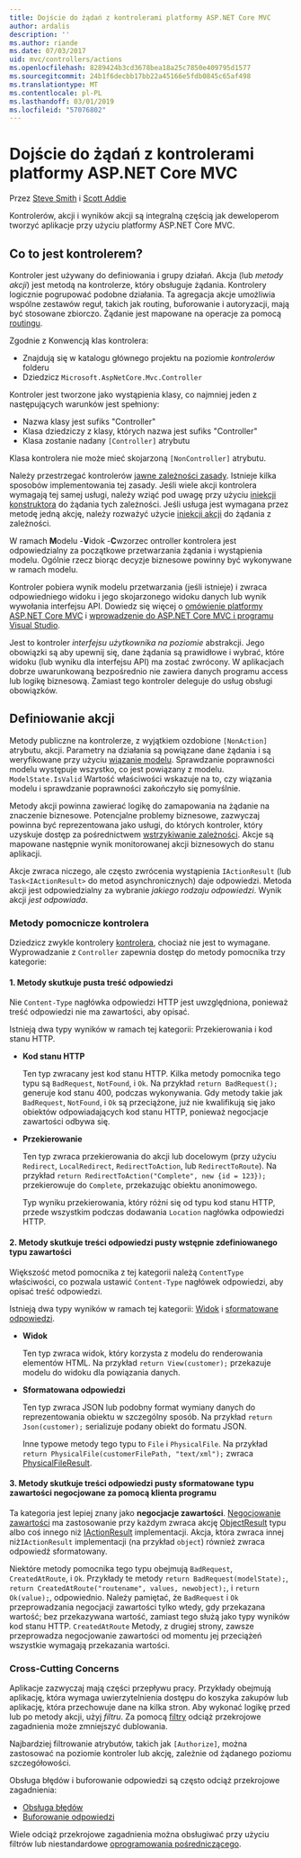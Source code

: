 ```yaml
---
title: Dojście do żądań z kontrolerami platformy ASP.NET Core MVC
author: ardalis
description: ''
ms.author: riande
ms.date: 07/03/2017
uid: mvc/controllers/actions
ms.openlocfilehash: 8289424b3cd3678bea18a25c7850e409795d1577
ms.sourcegitcommit: 24b1f6decbb17bb22a45166e5fdb0845c65af498
ms.translationtype: MT
ms.contentlocale: pl-PL
ms.lasthandoff: 03/01/2019
ms.locfileid: "57076802"
---
```

# <a name="handle-requests-with-controllers-in-aspnet-core-mvc"></a>Dojście do żądań z kontrolerami platformy ASP.NET Core MVC

Przez [Steve Smith](https://ardalis.com/) i [Scott Addie](https://github.com/scottaddie)

Kontrolerów, akcji i wyników akcji są integralną częścią jak deweloperom tworzyć aplikacje przy użyciu platformy ASP.NET Core MVC.

## <a name="what-is-a-controller"></a>Co to jest kontrolerem?

Kontroler jest używany do definiowania i grupy działań. Akcja (lub *metody akcji*) jest metodą na kontrolerze, który obsługuje żądania. Kontrolery logicznie pogrupować podobne działania. Ta agregacja akcje umożliwia wspólne zestawów reguł, takich jak routing, buforowanie i autoryzacji, mają być stosowane zbiorczo. Żądanie jest mapowane na operacje za pomocą [routingu](xref:mvc/controllers/routing).

Zgodnie z Konwencją klas kontrolera:
* Znajdują się w katalogu głównego projektu na poziomie *kontrolerów* folderu
* Dziedzicz `Microsoft.AspNetCore.Mvc.Controller`

Kontroler jest tworzone jako wystąpienia klasy, co najmniej jeden z następujących warunków jest spełniony:
* Nazwa klasy jest sufiks "Controller"
* Klasa dziedziczy z klasy, których nazwa jest sufiks "Controller"
* Klasa zostanie nadany `[Controller]` atrybutu

Klasa kontrolera nie może mieć skojarzoną `[NonController]` atrybutu.

Należy przestrzegać kontrolerów [jawne zależności zasady](/dotnet/standard/modern-web-apps-azure-architecture/architectural-principles#explicit-dependencies). Istnieje kilka sposobów implementowania tej zasady. Jeśli wiele akcji kontrolera wymagają tej samej usługi, należy wziąć pod uwagę przy użyciu [iniekcji konstruktora](xref:mvc/controllers/dependency-injection#constructor-injection) do żądania tych zależności. Jeśli usługa jest wymagana przez metodę jedną akcję, należy rozważyć użycie [iniekcji akcji](xref:mvc/controllers/dependency-injection#action-injection-with-fromservices) do żądania z zależności.

W ramach **M**odelu -**V**idok -**C**wzorzec ontroller kontrolera jest odpowiedzialny za początkowe przetwarzania żądania i wystąpienia modelu. Ogólnie rzecz biorąc decyzje biznesowe powinny być wykonywane w ramach modelu.

Kontroler pobiera wynik modelu przetwarzania (jeśli istnieje) i zwraca odpowiedniego widoku i jego skojarzonego widoku danych lub wynik wywołania interfejsu API. Dowiedz się więcej o [omówienie platformy ASP.NET Core MVC](xref:mvc/overview) i [wprowadzenie do ASP.NET Core MVC i programu Visual Studio](xref:tutorials/first-mvc-app/start-mvc).

Jest to kontroler *interfejsu użytkownika na poziomie* abstrakcji. Jego obowiązki są aby upewnij się, dane żądania są prawidłowe i wybrać, które widoku (lub wyniku dla interfejsu API) ma zostać zwrócony. W aplikacjach dobrze uwarunkowaną bezpośrednio nie zawiera danych programu access lub logikę biznesową. Zamiast tego kontroler deleguje do usług obsługi obowiązków.

## <a name="defining-actions"></a>Definiowanie akcji

Metody publiczne na kontrolerze, z wyjątkiem ozdobione `[NonAction]` atrybutu, akcji. Parametry na działania są powiązane dane żądania i są weryfikowane przy użyciu [wiązanie modelu](xref:mvc/models/model-binding). Sprawdzanie poprawności modelu występuje wszystko, co jest powiązany z modelu. `ModelState.IsValid` Wartość właściwości wskazuje na to, czy wiązania modelu i sprawdzanie poprawności zakończyło się pomyślnie.

Metody akcji powinna zawierać logikę do zamapowania na żądanie na znaczenie biznesowe. Potencjalne problemy biznesowe, zazwyczaj powinna być reprezentowana jako usługi, do których kontroler, który uzyskuje dostęp za pośrednictwem [wstrzykiwanie zależności](xref:mvc/controllers/dependency-injection). Akcje są mapowane następnie wynik monitorowanej akcji biznesowych do stanu aplikacji.

Akcje zwraca niczego, ale często zwrócenia wystąpienia `IActionResult` (lub `Task<IActionResult>` do metod asynchronicznych) daje odpowiedzi. Metoda akcji jest odpowiedzialny za wybranie *jakiego rodzaju odpowiedzi*. Wynik akcji *jest odpowiada*.

### <a name="controller-helper-methods"></a>Metody pomocnicze kontrolera

Dziedzicz zwykle kontrolery [kontrolera](/dotnet/api/microsoft.aspnetcore.mvc.controller), chociaż nie jest to wymagane. Wyprowadzanie z `Controller` zapewnia dostęp do metody pomocnika trzy kategorie:

#### <a name="1-methods-resulting-in-an-empty-response-body"></a>1. Metody skutkuje pusta treść odpowiedzi

Nie `Content-Type` nagłówka odpowiedzi HTTP jest uwzględniona, ponieważ treść odpowiedzi nie ma zawartości, aby opisać.

Istnieją dwa typy wyników w ramach tej kategorii: Przekierowania i kod stanu HTTP.

* **Kod stanu HTTP**

    Ten typ zwracany jest kod stanu HTTP. Kilka metody pomocnika tego typu są `BadRequest`, `NotFound`, i `Ok`. Na przykład `return BadRequest();` generuje kod stanu 400, podczas wykonywania. Gdy metody takie jak `BadRequest`, `NotFound`, i `Ok` są przeciążone, już nie kwalifikują się jako obiektów odpowiadających kod stanu HTTP, ponieważ negocjacje zawartości odbywa się.

* **Przekierowanie**

    Ten typ zwraca przekierowania do akcji lub docelowym (przy użyciu `Redirect`, `LocalRedirect`, `RedirectToAction`, lub `RedirectToRoute`). Na przykład `return RedirectToAction("Complete", new {id = 123});` przekierowuje do `Complete`, przekazując obiektu anonimowego.

    Typ wyniku przekierowania, który różni się od typu kod stanu HTTP, przede wszystkim podczas dodawania `Location` nagłówka odpowiedzi HTTP.

#### <a name="2-methods-resulting-in-a-non-empty-response-body-with-a-predefined-content-type"></a>2. Metody skutkuje treści odpowiedzi pusty wstępnie zdefiniowanego typu zawartości

Większość metod pomocnika z tej kategorii należą `ContentType` właściwości, co pozwala ustawić `Content-Type` nagłówek odpowiedzi, aby opisać treść odpowiedzi.

Istnieją dwa typy wyników w ramach tej kategorii: [Widok](xref:mvc/views/overview) i [sformatowane odpowiedzi](xref:web-api/advanced/formatting).

* **Widok**

    Ten typ zwraca widok, który korzysta z modelu do renderowania elementów HTML. Na przykład `return View(customer);` przekazuje modelu do widoku dla powiązania danych.

* **Sformatowana odpowiedzi**

    Ten typ zwraca JSON lub podobny format wymiany danych do reprezentowania obiektu w szczególny sposób. Na przykład `return Json(customer);` serializuje podany obiekt do formatu JSON.
    
    Inne typowe metody tego typu to `File` i `PhysicalFile`. Na przykład `return PhysicalFile(customerFilePath, "text/xml");` zwraca [PhysicalFileResult](/dotnet/api/microsoft.aspnetcore.mvc.physicalfileresult).

#### <a name="3-methods-resulting-in-a-non-empty-response-body-formatted-in-a-content-type-negotiated-with-the-client"></a>3. Metody skutkuje treści odpowiedzi pusty sformatowane typu zawartości negocjowane za pomocą klienta programu

Ta kategoria jest lepiej znany jako **negocjacje zawartości**. [Negocjowanie zawartości](xref:web-api/advanced/formatting#content-negotiation) ma zastosowanie przy każdym zwraca akcję [ObjectResult](/dotnet/api/microsoft.aspnetcore.mvc.objectresult) typu albo coś innego niż [IActionResult](/dotnet/api/microsoft.aspnetcore.mvc.iactionresult) implementacji. Akcja, która zwraca innej niż`IActionResult` implementacji (na przykład `object`) również zwraca odpowiedź sformatowany.

Niektóre metody pomocnika tego typu obejmują `BadRequest`, `CreatedAtRoute`, i `Ok`. Przykłady te metody `return BadRequest(modelState);`, `return CreatedAtRoute("routename", values, newobject);`, i `return Ok(value);`, odpowiednio. Należy pamiętać, że `BadRequest` i `Ok` przeprowadzania negocjacji zawartości tylko wtedy, gdy przekazana wartość; bez przekazywana wartość, zamiast tego służą jako typy wyników kod stanu HTTP. `CreatedAtRoute` Metody, z drugiej strony, zawsze przeprowadza negocjowanie zawartości od momentu jej przeciążeń wszystkie wymagają przekazania wartości.

### <a name="cross-cutting-concerns"></a>Cross-Cutting Concerns

Aplikacje zazwyczaj mają części przepływu pracy. Przykłady obejmują aplikację, która wymaga uwierzytelnienia dostępu do koszyka zakupów lub aplikację, która przechowuje dane na kilka stron. Aby wykonać logikę przed lub po metody akcji, użyj *filtru*. Za pomocą [filtry](xref:mvc/controllers/filters) odciąż przekrojowe zagadnienia może zmniejszyć dublowania.

Najbardziej filtrowanie atrybutów, takich jak `[Authorize]`, można zastosować na poziomie kontroler lub akcję, zależnie od żądanego poziomu szczegółowości.

Obsługa błędów i buforowanie odpowiedzi są często odciąż przekrojowe zagadnienia:
   * [Obsługa błędów](xref:mvc/controllers/filters#exception-filters)
   * [Buforowanie odpowiedzi](xref:performance/caching/response)

Wiele odciąż przekrojowe zagadnienia można obsługiwać przy użyciu filtrów lub niestandardowe [oprogramowania pośredniczącego](xref:fundamentals/middleware/index).
